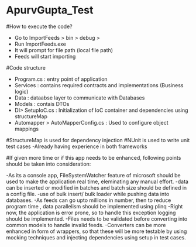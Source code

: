 # ApurvGupta_Test

#How to execute the code?
- Go to ImportFeeds > bin > debug >
- Run ImportFeeds.exe
- It will prompt for file path (local file path)
- Feeds will start importing

#Code structure
- Program.cs : entry point of application
- Services : contains required contracts and implementations (Business logic)
- Data : dataabse layer to communicate with Databases
- Models : contais DTOs
- DI> SetupIoC.cs : Initialization of IoC container and dependencies using structureMap
- Automapper > AutoMapperConfig.cs : Used to configure object mappings

#StructureMap is used for dependency injection
#NUnit is used to write unit test cases
-Already having experience in both frameworks


#If given more time or if this app needs to be enhanced, following points should be taken into consideration:

-As its a console app, FileSystemWatcher feature of microsoft should be used to make the application real time, eleminating any manual effort.
-data can be inserted or modified in batches and batch size should be defined in a config file.
-use of bulk insert/ bulk loader while pushing data into databases.
-As feeds can go upto millions in number, then to reduce program time , data parallelism should be implemented using plinq
-Right now, the application is error prone, so to handle this exception logging should be implemented.
-Files needs to be validated before converting into common models to handle invalid feeds.
-Converters can be more enhanced in form of wrappers, so that these will be more testable by using mocking techniques and injecting dependencies using setup in test cases.

